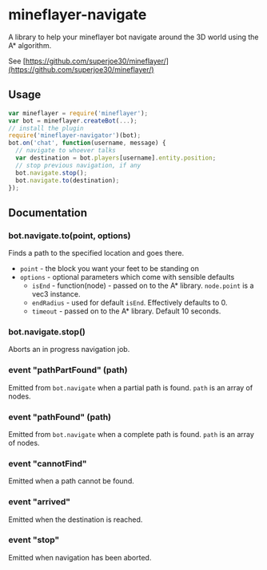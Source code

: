 # mineflayer-navigate

A library to help your mineflayer bot navigate around the 3D world using
the A* algorithm.

See [https://github.com/superjoe30/mineflayer/](https://github.com/superjoe30/mineflayer/)

## Usage

```js
var mineflayer = require('mineflayer');
var bot = mineflayer.createBot(...);
// install the plugin
require('mineflayer-navigator')(bot);
bot.on('chat', function(username, message) {
  // navigate to whoever talks
  var destination = bot.players[username].entity.position;
  // stop previous navigation, if any
  bot.navigate.stop();
  bot.navigate.to(destination);
});
```

## Documentation

### bot.navigate.to(point, options)

Finds a path to the specified location and goes there.

 * `point` - the block you want your feet to be standing on
 * `options` - optional parameters which come with sensible defaults
   - `isEnd` - function(node) - passed on to the A* library. `node.point` is
     a vec3 instance.
   - `endRadius` - used for default `isEnd`. Effectively defaults to 0.
   - `timeout` - passed on to the A* library. Default 10 seconds.

### bot.navigate.stop()

Aborts an in progress navigation job.

### event "pathPartFound" (path)

Emitted from `bot.navigate` when a partial path is found. `path` is an array
of nodes.

### event "pathFound" (path)

Emitted from `bot.navigate` when a complete path is found. `path` is an array
of nodes.

### event "cannotFind"

Emitted when a path cannot be found.

### event "arrived"

Emitted when the destination is reached.

### event "stop"

Emitted when navigation has been aborted.
